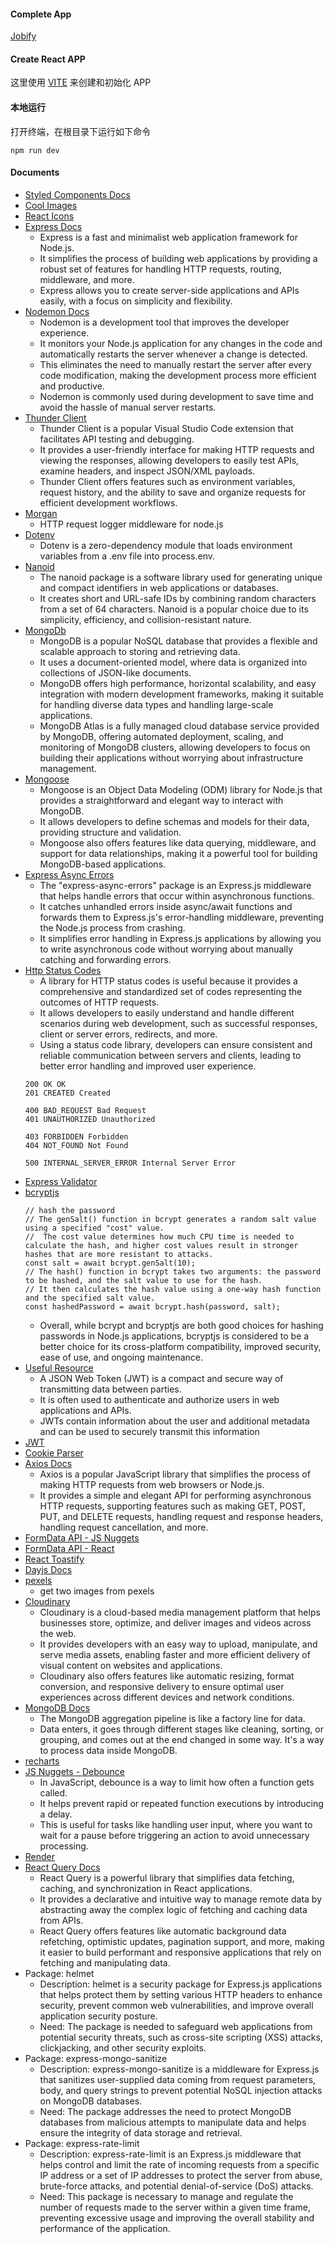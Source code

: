 #### Complete App

[Jobify](https://jobify-ftoi.onrender.com)

#### Create React APP

这里使用 [VITE](https://vitejs.dev/guide/) 来创建和初始化 APP

#### 本地运行

打开终端，在根目录下运行如下命令

```
npm run dev
```

#### Documents 

- [Styled Components Docs](https://styled-components.com/)
- [Cool Images](https://undraw.co/)
- [React Icons](https://react-icons.github.io/react-icons/)
- [Express Docs](https://expressjs.com/)
  - Express is a fast and minimalist web application framework for Node.js.
  - It simplifies the process of building web applications by providing a robust set of features for handling HTTP requests, routing, middleware, and more.
  - Express allows you to create server-side applications and APIs easily, with a focus on simplicity and flexibility.
- [Nodemon Docs](https://nodemon.io/)
  - Nodemon is a development tool that improves the developer experience.
  - It monitors your Node.js application for any changes in the code and automatically restarts the server whenever a change is detected.
  - This eliminates the need to manually restart the server after every code modification, making the development process more efficient and productive.
  - Nodemon is commonly used during development to save time and avoid the hassle of manual server restarts.
- [Thunder Client](https://www.thunderclient.com/)
  - Thunder Client is a popular Visual Studio Code extension that facilitates API testing and debugging.
  - It provides a user-friendly interface for making HTTP requests and viewing the responses, allowing developers to easily test APIs, examine headers, and inspect JSON/XML payloads.
  - Thunder Client offers features such as environment variables, request history, and the ability to save and organize requests for efficient development workflows.
- [Morgan](https://www.npmjs.com/package/morgan)
  - HTTP request logger middleware for node.js
- [Dotenv](https://www.npmjs.com/package/dotenv)
  - Dotenv is a zero-dependency module that loads environment variables from a .env file into process.env.
- [Nanoid](https://www.npmjs.com/package/nanoid)
  - The nanoid package is a software library used for generating unique and compact identifiers in web applications or databases.
  - It creates short and URL-safe IDs by combining random characters from a set of 64 characters. Nanoid is a popular choice due to its simplicity, efficiency, and collision-resistant nature.
- [MongoDb](https://www.mongodb.com/)
  - MongoDB is a popular NoSQL database that provides a flexible and scalable approach to storing and retrieving data.
  - It uses a document-oriented model, where data is organized into collections of JSON-like documents.
  - MongoDB offers high performance, horizontal scalability, and easy integration with modern development frameworks, making it suitable for handling diverse data types and handling large-scale applications.
  - MongoDB Atlas is a fully managed cloud database service provided by MongoDB, offering automated deployment, scaling, and monitoring of MongoDB clusters, allowing developers to focus on building their applications without worrying about infrastructure management.
- [Mongoose](https://mongoosejs.com/)
  - Mongoose is an Object Data Modeling (ODM) library for Node.js that provides a straightforward and elegant way to interact with MongoDB.
  - It allows developers to define schemas and models for their data, providing structure and validation.
  - Mongoose also offers features like data querying, middleware, and support for data relationships, making it a powerful tool for building MongoDB-based applications.
- [Express Async Errors](https://www.npmjs.com/package/express-async-errors)
  - The "express-async-errors" package is an Express.js middleware that helps handle errors that occur within asynchronous functions.
  - It catches unhandled errors inside async/await functions and forwards them to Express.js's error-handling middleware, preventing the Node.js process from crashing.
  - It simplifies error handling in Express.js applications by allowing you to write asynchronous code without worrying about manually catching and forwarding errors.
- [Http Status Codes](https://www.npmjs.com/package/http-status-codes)
  - A library for HTTP status codes is useful because it provides a comprehensive and standardized set of codes representing the outcomes of HTTP requests.
  - It allows developers to easily understand and handle different scenarios during web development, such as successful responses, client or server errors, redirects, and more.
  - Using a status code library, developers can ensure consistent and reliable communication between servers and clients, leading to better error handling and improved user experience.
  ```
  200 OK OK
  201 CREATED Created

  400 BAD_REQUEST Bad Request
  401 UNAUTHORIZED Unauthorized

  403 FORBIDDEN Forbidden
  404 NOT_FOUND Not Found

  500 INTERNAL_SERVER_ERROR Internal Server Error
  ```
- [Express Validator](https://express-validator.github.io/docs/)
- [bcryptjs](https://www.npmjs.com/package/bcryptjs)
  ```
  // hash the password
  // The genSalt() function in bcrypt generates a random salt value using a specified "cost" value.
  //  The cost value determines how much CPU time is needed to calculate the hash, and higher cost values result in stronger hashes that are more resistant to attacks.
  const salt = await bcrypt.genSalt(10);
  // The hash() function in bcrypt takes two arguments: the password to be hashed, and the salt value to use for the hash.
  // It then calculates the hash value using a one-way hash function and the specified salt value.
  const hashedPassword = await bcrypt.hash(password, salt);
  ```
  - Overall, while bcrypt and bcryptjs are both good choices for hashing passwords in Node.js applications, bcryptjs is considered to be a better choice for its cross-platform compatibility, improved security, ease of use, and ongoing maintenance.
- [Useful Resource](https://jwt.io/introduction)
  - A JSON Web Token (JWT) is a compact and secure way of transmitting data between parties.
  - It is often used to authenticate and authorize users in web applications and APIs.
  - JWTs contain information about the user and additional metadata and can be used to securely transmit this information
- [JWT](https://jwt.io/)
- [Cookie Parser](https://www.npmjs.com/package/cookie-parser)
- [Axios Docs](https://axios-http.com/docs/intro)
  - Axios is a popular JavaScript library that simplifies the process of making HTTP requests from web browsers or Node.js.
  - It provides a simple and elegant API for performing asynchronous HTTP requests, supporting features such as making GET, POST, PUT, and DELETE requests, handling request and response headers, handling request cancellation, and more.
- [FormData API - JS Nuggets](https://youtu.be/5-x4OUM-SP8)
- [FormData API - React ](https://youtu.be/WrX5RndZIzw)
- [React Toastify](https://fkhadra.github.io/react-toastify/introduction)
- [Dayjs Docs](https://day.js.org/docs/en/installation/installation)
- [pexels](https://www.pexels.com/search/person/)
  - get two images from pexels
- [Cloudinary](https://cloudinary.com/)
  - Cloudinary is a cloud-based media management platform that helps businesses store, optimize, and deliver images and videos across the web.
  - It provides developers with an easy way to upload, manipulate, and serve media assets, enabling faster and more efficient delivery of visual content on websites and applications.
  - Cloudinary also offers features like automatic resizing, format conversion, and responsive delivery to ensure optimal user experiences across different devices and network conditions.
- [MongoDB Docs](https://www.mongodb.com/docs/manual/core/aggregation-pipeline/)
  - The MongoDB aggregation pipeline is like a factory line for data.
  - Data enters, it goes through different stages like cleaning, sorting, or grouping, and comes out at the end changed in some way. It's a way to process data inside MongoDB.
- [recharts](https://recharts.org/en-US/)
- [JS Nuggets - Debounce](https://youtu.be/tYx6pXdvt1s)
  - In JavaScript, debounce is a way to limit how often a function gets called.
  - It helps prevent rapid or repeated function executions by introducing a delay.
  - This is useful for tasks like handling user input, where you want to wait for a pause before triggering an action to avoid unnecessary processing.
- [Render](https://render.com/)
- [React Query Docs](https://tanstack.com/query/v4/docs/react/overview)
  - React Query is a powerful library that simplifies data fetching, caching, and synchronization in React applications.
  - It provides a declarative and intuitive way to manage remote data by abstracting away the complex logic of fetching and caching data from APIs.
  - React Query offers features like automatic background data refetching, optimistic updates, pagination support, and more, making it easier to build performant and responsive applications that rely on fetching and manipulating data.
- Package: helmet
  - Description: helmet is a security package for Express.js applications that helps protect them by setting various HTTP headers to enhance security, prevent common web vulnerabilities, and improve overall application security posture.
  - Need: The package is needed to safeguard web applications from potential security threats, such as cross-site scripting (XSS) attacks, clickjacking, and other security exploits.
- Package: express-mongo-sanitize
  - Description: express-mongo-sanitize is a middleware for Express.js that sanitizes user-supplied data coming from request parameters, body, and query strings to prevent potential NoSQL injection attacks on MongoDB databases.
  - Need: The package addresses the need to protect MongoDB databases from malicious attempts to manipulate data and helps ensure the integrity of data storage and retrieval.
- Package: express-rate-limit
  - Description: express-rate-limit is an Express.js middleware that helps control and limit the rate of incoming requests from a specific IP address or a set of IP addresses to protect the server from abuse, brute-force attacks, and potential denial-of-service (DoS) attacks.
  - Need: This package is necessary to manage and regulate the number of requests made to the server within a given time frame, preventing excessive usage and improving the overall stability and performance of the application.
